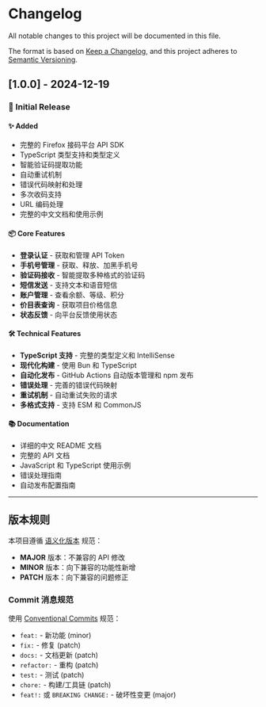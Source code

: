 # Changelog

All notable changes to this project will be documented in this file.

The format is based on [Keep a Changelog](https://keepachangelog.com/en/1.0.0/),
and this project adheres to [Semantic Versioning](https://semver.org/spec/v2.0.0.html).

## [1.0.0] - 2024-12-19

### 🎉 Initial Release

#### ✨ Added
- 完整的 Firefox 接码平台 API SDK
- TypeScript 类型支持和类型定义
- 智能验证码提取功能
- 自动重试机制
- 错误代码映射和处理
- 多次收码支持
- URL 编码处理
- 完整的中文文档和使用示例

#### 📦 Core Features
- **登录认证** - 获取和管理 API Token
- **手机号管理** - 获取、释放、加黑手机号
- **验证码接收** - 智能提取多种格式的验证码
- **短信发送** - 支持文本和语音短信
- **账户管理** - 查看余额、等级、积分
- **价目表查询** - 获取项目价格信息
- **状态反馈** - 向平台反馈使用状态

#### 🛠️ Technical Features
- **TypeScript 支持** - 完整的类型定义和 IntelliSense
- **现代化构建** - 使用 Bun 和 TypeScript
- **自动化发布** - GitHub Actions 自动版本管理和 npm 发布
- **错误处理** - 完善的错误代码映射
- **重试机制** - 自动重试失败的请求
- **多格式支持** - 支持 ESM 和 CommonJS

#### 📚 Documentation
- 详细的中文 README 文档
- 完整的 API 文档
- JavaScript 和 TypeScript 使用示例
- 错误处理指南
- 自动发布配置指南

---

## 版本规则

本项目遵循 [语义化版本](https://semver.org/lang/zh-CN/) 规范：

- **MAJOR** 版本：不兼容的 API 修改
- **MINOR** 版本：向下兼容的功能性新增
- **PATCH** 版本：向下兼容的问题修正

### Commit 消息规范

使用 [Conventional Commits](https://www.conventionalcommits.org/) 规范：

- `feat:` - 新功能 (minor)
- `fix:` - 修复 (patch)
- `docs:` - 文档更新 (patch)
- `refactor:` - 重构 (patch)
- `test:` - 测试 (patch)
- `chore:` - 构建/工具链 (patch)
- `feat!:` 或 `BREAKING CHANGE:` - 破坏性变更 (major) 